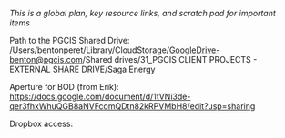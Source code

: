 *This is a global plan, key resource links, and scratch pad for important items*

Path to the PGCIS Shared Drive:
  /Users/bentonperet/Library/CloudStorage/GoogleDrive-benton@pgcis.com/Shared drives/31_PGCIS CLIENT PROJECTS - EXTERNAL SHARE DRIVE/Saga Energy
  

Aperture for BOD (from Erik):
https://docs.google.com/document/d/1tVNi3de-qer3fhxWhuQGB8aNVFcomQDtn82kRPVMbH8/edit?usp=sharing

Dropbox access: 